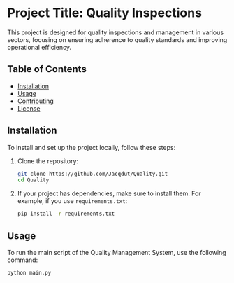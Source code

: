 # Project Title: Quality Inspections

This project is designed for quality inspections and management in various sectors, focusing on ensuring adherence to quality standards and improving operational efficiency.

## Table of Contents
- [Installation](#installation)
- [Usage](#usage)
- [Contributing](#contributing)
- [License](#license)

## Installation

To install and set up the project locally, follow these steps:

1. Clone the repository:
    ```bash
    git clone https://github.com/Jacqdut/Quality.git
    cd Quality
    ```

2. If your project has dependencies, make sure to install them. For example, if you use `requirements.txt`:
    ```bash
    pip install -r requirements.txt
    ```

## Usage

To run the main script of the Quality Management System, use the following command:

```bash
python main.py
